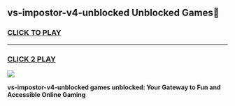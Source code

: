 
## vs-impostor-v4-unblocked Unblocked Games👋
<h3>
<a href="https://news.freeplayer.one?title=vs-impostor-v4-unblocked&ref=16F">CLICK TO PLAY</a></h3>
<hr>

<h3>
<a href="https://news.freeplayer.one?title=vs-impostor-v4-unblocked&ref=16F">CLICK 2 PLAY</a>
  
</h3>

<a href="https://news.freeplayer.one?title=vs-impostor-v4-unblocked&ref=16F/"><img src="https://clearcache.store/games.png"></a>


**vs-impostor-v4-unblocked games unblocked: Your Gateway to Fun and Accessible Online Gaming**
